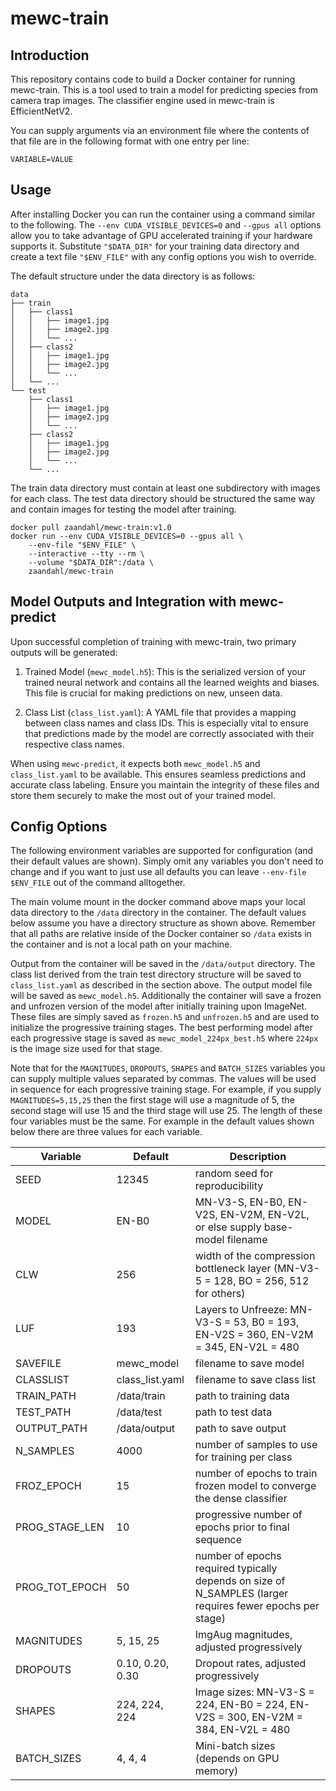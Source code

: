 # mewc-train

## Introduction
This repository contains code to build a Docker container for running mewc-train. This is a tool used to train a model for predicting species from camera trap images. The classifier engine used in mewc-train is EfficientNetV2. 

You can supply arguments via an environment file where the contents of that file are in the following format with one entry per line:
```
VARIABLE=VALUE
```

## Usage

After installing Docker you can run the container using a command similar to the following. The `--env CUDA_VISIBLE_DEVICES=0` and `--gpus all` options allow you to take advantage of GPU accelerated training if your hardware supports it. Substitute `"$DATA_DIR"` for your training data directory and create a text file `"$ENV_FILE"` with any config options you wish to override. 

The default structure under the data directory is as follows:
```
data
├── train
│   ├── class1
│   │   ├── image1.jpg
│   │   ├── image2.jpg
│   │   └── ...
│   ├── class2
│   │   ├── image1.jpg
│   │   ├── image2.jpg
│   │   └── ...
│   └── ...
└── test
    ├── class1
    │   ├── image1.jpg
    │   ├── image2.jpg
    │   └── ...
    ├── class2
    │   ├── image1.jpg
    │   ├── image2.jpg
    │   └── ...
    └── ...
```

The train data directory must contain at least one subdirectory with images for each class. The test data directory should be structured the same way and contain images for testing the model after training.

```
docker pull zaandahl/mewc-train:v1.0
docker run --env CUDA_VISIBLE_DEVICES=0 --gpus all \ 
    --env-file "$ENV_FILE" \
    --interactive --tty --rm \
    --volume "$DATA_DIR":/data \
    zaandahl/mewc-train
```

## Model Outputs and Integration with mewc-predict
Upon successful completion of training with mewc-train, two primary outputs will be generated:

1. Trained Model (`mewc_model.h5`): This is the serialized version of your trained neural network and contains all the learned weights and biases. This file is crucial for making predictions on new, unseen data.

2. Class List (`class_list.yaml`): A YAML file that provides a mapping between class names and class IDs. This is especially vital to ensure that predictions made by the model are correctly associated with their respective class names.

When using `mewc-predict`, it expects both `mewc_model.h5` and `class_list.yaml` to be available. This ensures seamless predictions and accurate class labeling. Ensure you maintain the integrity of these files and store them securely to make the most out of your trained model.

## Config Options

The following environment variables are supported for configuration (and their default values are shown). Simply omit any variables you don't need to change and if you want to just use all defaults you can leave `--env-file $ENV_FILE` out of the command alltogether. 

The main volume mount in the docker command above maps your local data directory to the `/data` directory in the container. The default values below assume you have a directory structure as shown above. Remember that all paths are relative inside of the Docker container so `/data` exists in the container and is not a local path on your machine.

Output from the container will be saved in the `/data/output` directory. The class list derived from the train test directory structure will be saved to `class_list.yaml` as described in the section above. The output model file will be saved as `mewc_model.h5`. Additionally the container will save a frozen and unfrozen version of the model after initially training upon ImageNet. These files are simply saved as `frozen.h5` and `unfrozen.h5` and are used to initialize the progressive training stages. The best performing model after each progressive stage is saved as `mewc_model_224px_best.h5` where `224px` is the image size used for that stage.

Note that for the `MAGNITUDES`, `DROPOUTS`, `SHAPES` and `BATCH_SIZES` variables you can supply multiple values separated by commas. The values will be used in sequence for each progressive training stage. For example, if you supply `MAGNITUDES=5,15,25` then the first stage will use a magnitude of 5, the second stage will use 15 and the third stage will use 25. The length of these four variables must be the same. For example in the default values shown below there are three values for each variable. 

| Variable | Default | Description |
| ---------|---------|------------ |
| SEED | 12345 | random seed for reproducibility |
| MODEL | EN-B0 | MN-V3-S, EN-B0, EN-V2S, EN-V2M, EN-V2L, or else supply base-model filename |
| CLW | 256 | width of the compression bottleneck layer (MN-V3-5 = 128, BO = 256, 512 for others) |
| LUF | 193 | Layers to Unfreeze: MN-V3-S = 53, B0 = 193, EN-V2S = 360, EN-V2M = 345, EN-V2L = 480 |
| SAVEFILE | mewc_model | filename to save model |
| CLASSLIST | class_list.yaml | filename to save class list |
| TRAIN_PATH | /data/train | path to training data |
| TEST_PATH | /data/test | path to test data |
| OUTPUT_PATH | /data/output | path to save output |
| N_SAMPLES | 4000 | number of samples to use for training per class |
| FROZ_EPOCH | 15 | number of epochs to train frozen model to converge the dense classifier |
| PROG_STAGE_LEN | 10 | progressive number of epochs prior to final sequence |
| PROG_TOT_EPOCH | 50 |  number of epochs required typically depends on size of N_SAMPLES (larger requires fewer epochs per stage) |
| MAGNITUDES | 5, 15, 25 | ImgAug magnitudes, adjusted progressively |
| DROPOUTS | 0.10, 0.20, 0.30 | Dropout rates, adjusted progressively |
| SHAPES | 224, 224, 224 | Image sizes: MN-V3-S = 224, EN-B0 = 224, EN-V2S = 300, EN-V2M = 384, EN-V2L = 480 |
| BATCH_SIZES | 4, 4, 4 | Mini-batch sizes (depends on GPU memory) |

